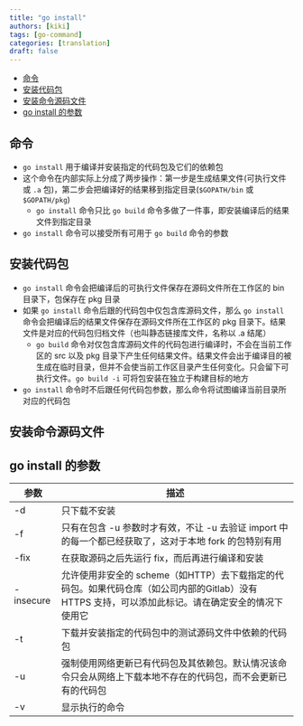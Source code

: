 ```yaml
---
title: "go install"
authors: [kiki]
tags: [go-command]
categories: [translation]
draft: false
---
```


- [命令](#%e5%91%bd%e4%bb%a4)
- [安装代码包](#%e5%ae%89%e8%a3%85%e4%bb%a3%e7%a0%81%e5%8c%85)
- [安装命令源码文件](#%e5%ae%89%e8%a3%85%e5%91%bd%e4%bb%a4%e6%ba%90%e7%a0%81%e6%96%87%e4%bb%b6)
- [go install 的参数](#go-install-%e7%9a%84%e5%8f%82%e6%95%b0)

## 命令

- `go install` 用于编译并安装指定的代码包及它们的依赖包
- 这个命令在内部实际上分成了两步操作：第一步是生成结果文件(可执行文件或 `.a` 包)，第二步会把编译好的结果移到指定目录(`$GOPATH/bin` 或 `$GOPATH/pkg`)
  - `go install` 命令只比 `go build` 命令多做了一件事，即安装编译后的结果文件到指定目录
- `go install` 命令可以接受所有可用于 `go build` 命令的参数

## 安装代码包

- `go install` 命令会把编译后的可执行文件保存在源码文件所在工作区的 bin 目录下，包保存在 pkg 目录
- 如果 `go install` 命令后跟的代码包中仅包含库源码文件，那么 `go install` 命令会把编译后的结果文件保存在源码文件所在工作区的 pkg 目录下。结果文件是对应的代码包归档文件（也叫静态链接库文件，名称以 .a 结尾）
  - `go build` 命令对仅包含库源码文件的代码包进行编译时，不会在当前工作区的 src 以及 pkg 目录下产生任何结果文件。结果文件会出于编译目的被生成在临时目录，但并不会使当前工作区目录产生任何变化。只会留下可执行文件。`go build -i` 可将包安装在独立于构建目标的地方
- `go install` 命令时不后跟任何代码包参数，那么命令将试图编译当前目录所对应的代码包

## 安装命令源码文件

## go install 的参数

| 参数 | 描述 |
| --- | --- |
| -d | 只下载不安装 |
| -f | 只有在包含 -u 参数时才有效，不让 -u 去验证 import 中的每一个都已经获取了，这对于本地 fork 的包特别有用 |
| -fix | 在获取源码之后先运行 fix，而后再进行编译和安装 |
| -insecure | 允许使用非安全的 scheme（如HTTP）去下载指定的代码包。如果代码仓库（如公司内部的Gitlab）没有 HTTPS 支持，可以添加此标记。请在确定安全的情况下使用它 |
| -t | 下载并安装指定的代码包中的测试源码文件中依赖的代码包 |
| -u | 强制使用网络更新已有代码包及其依赖包。默认情况该命令只会从网络上下载本地不存在的代码包，而不会更新已有的代码包 |
| -v | 显示执行的命令 |
